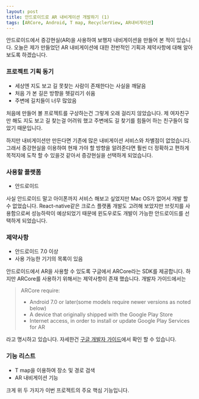 ```yaml
---
layout: post
title: 안드로이드로 AR 내비게이션 개발하기 (1)
tags: [ARCore, Android, T map, RecyclerView, AR내비게이션]
---
```


안드로이드에서 증강현실(AR)을 사용하여 보행자 내비게이션을 만들어 본 적이 있습니다. 오늘은 제가 만들었던 AR 내비게이션에 대한 전반적인 기획과 제약사항에 대해 알아보도록 하겠습니다.


### 프로젝트 기획 동기
* 세상엔 지도 보고 길 못찾는 사람이 존재한다는 사실을 깨달음
* 처음 가 본 길은 방향을 헷갈리기 쉬움
* 주변에 길치들이 너무 많았음

처음에 만들어 볼 프로젝트를 구상하는건 그렇게 오래 걸리지 않았습니다. 제 여자친구만 해도 지도 보고 길 찾는걸 어려워 했고 주변에도 길 찾기를 힘들어 하는 친구들이 많았기 때문입니다.
 
하지만 내비게이션만 만든다면 기존에 많은 내비게이션 서비스와 차별점이 없었습니다. 그래서 증강현실을 이용하여 현재 가야 할 방향을 알려준다면 훨씬 더 정확하고 편하게 목적지에 도착 할 수 있을것 같아서 증강현실을 선택하게 되었습니다. 

### 사용할 플랫폼
* 안드로이드

사실 안드로이드 말고 아이폰까지 서비스 해보고 싶었지만 Mac OS가 없어서 개발 할 수 없었습니다. React-native같은 크로스 플랫폼 개발도 고려해 보았지만 브릿지를 사용함으로써 성능하락이 예상되었기 때문에 윈도우로도 개발이 가능한 안드로이드를 선택하게 되었습니다.

### 제약사항
*  안드로이드 7.0 이상
*  사용 가능한 기기의 목록이 있음

안드로이드에서 AR을 사용할 수 있도록 구글에서 ARCore라는 SDK를 제공합니다. 하지만 ARCore를 사용하기 위해서는 제약사항이 존재 했습니다. 개발자 가이드에서는 
>ARCore require:
>* Android 7.0 or later(some models require newer versions as noted below)
>* A device that originally shipped with the Google Play Store
>* Internet access, in order to install or update Google Play Services for AR

라고 명시하고 있습니다. 자세한건 [구글 개발자 가이드](https://developers.google.com/ar/discover/supported-devices?source=post_page-----bb278c9302fb----------------------)에서 확인 할 수 있습니다.

### 기능 리스트
*  T map을 이용하여 장소 및 경로 검색
*  AR 내비게이션 기능

크게 위 두 가지가 이번 프로젝트의 주요 핵심 기능입니다. 